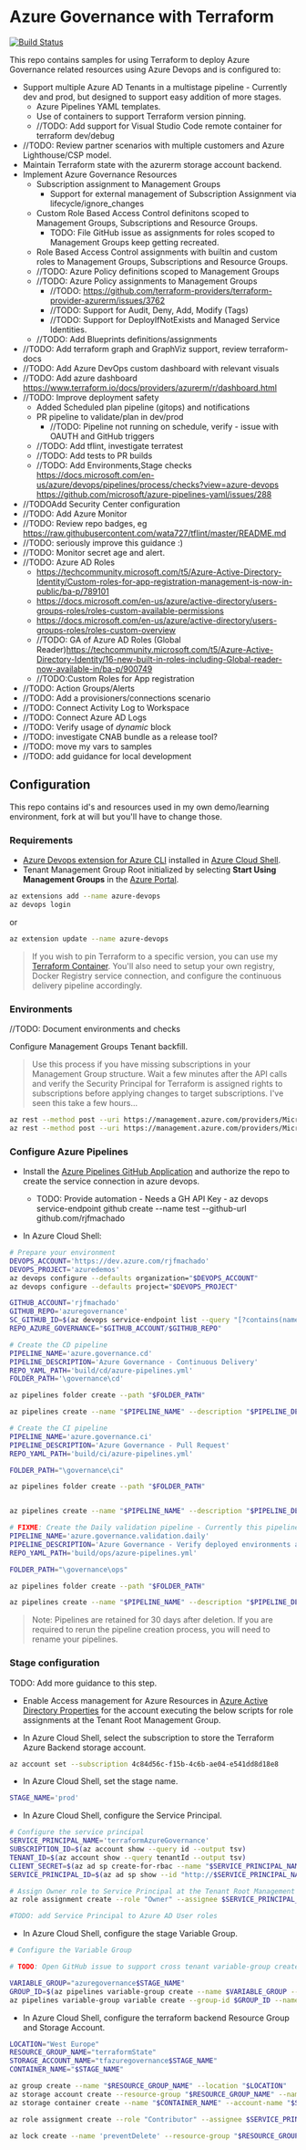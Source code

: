 # Azure Governance with Terraform

[![Build Status](https://dev.azure.com/rjfmachado/azuredemos/_apis/build/status/rjfmachado.azuregovernance.ci?branchName=master)](https://dev.azure.com/rjfmachado/azuredemos/_build/latest?definitionId=32&branchName=master)

This repo contains samples for using Terraform to deploy Azure Governance related resources using Azure Devops and is configured to:

- Support multiple Azure AD Tenants in a multistage pipeline - Currently dev and prod, but designed to support easy addition of more stages.
  - Azure Pipelines YAML templates.
  - Use of containers to support Terraform version pinning.
  - //TODO: Add support for Visual Studio Code remote container for terraform dev/debug
- //TODO: Review partner scenarios with multiple customers and Azure Lighthouse/CSP model.
- Maintain Terraform state with the azurerm storage account backend.
- Implement Azure Governance Resources
  - Subscription assignment to Management Groups
    - Support for external management of Subscription Assignment via lifecycle/ignore_changes
  - Custom Role Based Access Control definitons scoped to Management Groups, Subscriptions and Resource Groups.
    - TODO: File GitHub issue as assignments for roles scoped to Management Groups keep getting recreated.
  - Role Based Access Control assignments with builtin and custom roles to Management Groups, Subscriptions and Resource Groups.
  - //TODO: Azure Policy definitions scoped to Management Groups
  - //TODO: Azure Policy assignments to Management Groups
    - //TODO: <https://github.com/terraform-providers/terraform-provider-azurerm/issues/3762>
    - //TODO: Support for Audit, Deny, Add, Modify (Tags)
    - //TODO: Support for DeployIfNotExists and Managed Service Identities.
  - //TODO: Add Blueprints definitions/assignments
- //TODO: Add terraform graph and GraphViz support, review terraform-docs
- //TODO: Add Azure DevOps custom dashboard with relevant visuals
- //TODO: Add azure dashboard <https://www.terraform.io/docs/providers/azurerm/r/dashboard.html>
- //TODO: Improve deployment safety
  - Added Scheduled plan pipeline (gitops) and notifications
  - PR pipeline to validate/plan in dev/prod
    - //TODO: Pipeline not running on schedule, verify - issue with OAUTH and GitHub triggers
  - //TODO: Add tflint, investigate terratest
  - //TODO: Add tests to PR builds
  - //TODO: Add Environments,Stage checks <https://docs.microsoft.com/en-us/azure/devops/pipelines/process/checks?view=azure-devops>
    <https://github.com/microsoft/azure-pipelines-yaml/issues/288>
- //TODOAdd Security Center configuration
- //TODO: Add Azure Monitor
- //TODO: Review repo badges, eg <https://raw.githubusercontent.com/wata727/tflint/master/README.md>
- //TODO: seriously improve this guidance :)
- //TODO: Monitor secret age and alert.
- //TODO: Azure AD Roles
  - <https://techcommunity.microsoft.com/t5/Azure-Active-Directory-Identity/Custom-roles-for-app-registration-management-is-now-in-public/ba-p/789101>
  - <https://docs.microsoft.com/en-us/azure/active-directory/users-groups-roles/roles-custom-available-permissions>
  - <https://docs.microsoft.com/en-us/azure/active-directory/users-groups-roles/roles-custom-overview>
  - //TODO: GA of Azure AD Roles (Global Reader)<https://techcommunity.microsoft.com/t5/Azure-Active-Directory-Identity/16-new-built-in-roles-including-Global-reader-now-available-in/ba-p/900749>
  - //TODO:Custom Roles for App registration
- //TODO: Action Groups/Alerts
- //TODO: Add a provisioners/connections scenario
- //TODO: Connect Activity Log to Workspace
- //TODO: Connect Azure AD Logs
- //TODO: Verify usage of *dynamic* block
- //TODO: investigate CNAB bundle as a release tool?
- //TODO: move my vars to samples
- //TODO: add guidance for local development

## Configuration

This repo contains id's and resources used in my own demo/learning environment, fork at will but you'll have to change those.

### Requirements

- [Azure Devops extension for Azure CLI](https://github.com/Azure/azure-devops-cli-extension) installed in [Azure Cloud Shell](https://shell.azure.com/).
- Tenant Management Group Root initialized by selecting **Start Using Management Groups** in the [Azure Portal](https://portal.azure.com/#blade/Microsoft_Azure_ManagementGroups/HierarchyBlade).

```bash
az extensions add --name azure-devops
az devops login
```

or

```bash
az extension update --name azure-devops
```

> If you wish to pin Terraform to a specific version, you can use my [Terraform Container](https://github.com/rjfmachado/containers/tree/master/src/terraform). You'll also need to setup your own registry, Docker Registry service connection, and configure the continuous delivery pipeline accordingly.

### Environments

//TODO: Document environments and checks

Configure Management Groups Tenant backfill.

>Use this process if you have missing subscriptions in your Management Group structure. Wait a few minutes after the API calls and verify the Security Principal for Terraform is assigned rights to subscriptions before applying changes to target subscriptions. I've seen this take a few hours...

```bash
az rest --method post --uri https://management.azure.com/providers/Microsoft.Management/startTenantBackfill?api-version=2018-03-01-preview
az rest --method post --uri https://management.azure.com/providers/Microsoft.Management/tenantBackfillStatus?api-version=2018-03-01-preview
```

### Configure Azure Pipelines

- Install the [Azure Pipelines GitHub Application](https://github.com/apps/azure-pipelines) and authorize the repo to create the service connection in azure devops.
  - TODO: Provide automation - Needs a GH API Key - az devops service-endpoint github create --name test --github-url github.com/rjfmachado

- In Azure Cloud Shell:

```bash
# Prepare your environment
DEVOPS_ACCOUNT='https://dev.azure.com/rjfmachado'
DEVOPS_PROJECT='azuredemos'
az devops configure --defaults organization="$DEVOPS_ACCOUNT"
az devops configure --defaults project="$DEVOPS_PROJECT"

GITHUB_ACCOUNT='rjfmachado'
GITHUB_REPO='azuregovernance'
SC_GITHUB_ID=$(az devops service-endpoint list --query "[?contains(name, '$GITHUB_ACCOUNT')].id" --output tsv)
REPO_AZURE_GOVERNANCE="$GITHUB_ACCOUNT/$GITHUB_REPO"
```

```bash
# Create the CD pipeline
PIPELINE_NAME='azure.governance.cd'
PIPELINE_DESCRIPTION='Azure Governance - Continuous Delivery'
REPO_YAML_PATH='build/cd/azure-pipelines.yml'
FOLDER_PATH='\governance\cd'

az pipelines folder create --path "$FOLDER_PATH"

az pipelines create --name "$PIPELINE_NAME" --description "$PIPELINE_DESCRIPTION" --repository "$REPO_AZURE_GOVERNANCE" --repository-type github --branch master --service-connection "$SC_GITHUB_ID" --yml-path "$REPO_YAML_PATH" --folder-path "$FOLDER_PATH" --skip-first-run
```

```bash
# Create the CI pipeline
PIPELINE_NAME='azure.governance.ci'
PIPELINE_DESCRIPTION='Azure Governance - Pull Request'
REPO_YAML_PATH='build/ci/azure-pipelines.yml'

FOLDER_PATH="\governance\ci"

az pipelines folder create --path "$FOLDER_PATH"


az pipelines create --name "$PIPELINE_NAME" --description "$PIPELINE_DESCRIPTION" --repository "$REPO_AZURE_GOVERNANCE" --repository-type github --branch master --service-connection "$SC_GITHUB_ID" --yml-path "$REPO_YAML_PATH" --folder-path "$FOLDER_PATH" --skip-first-run
```

```bash
# FIXME: Create the Daily validation pipeline - Currently this pipeline is required to be configured manually using the azure devops app, as the oauth method does not carry the event notifications for schedules.
PIPELINE_NAME='azure.governance.validation.daily'
PIPELINE_DESCRIPTION='Azure Governance - Verify deployed environments against expected configuration - Every day at midnight.'
REPO_YAML_PATH='build/ops/azure-pipelines.yml'

FOLDER_PATH="\governance\ops"

az pipelines folder create --path "$FOLDER_PATH"

az pipelines create --name "$PIPELINE_NAME" --description "$PIPELINE_DESCRIPTION" --repository "$REPO_AZURE_GOVERNANCE" --repository-type github --branch master --service-connection "$SC_GITHUB_ID" --yml-path "$REPO_YAML_PATH" --folder-path "$FOLDER_PATH" --skip-first-run
```

> Note: Pipelines are retained for 30 days after deletion. If you are required to rerun the pipeline creation process, you will need to rename your pipelines.

### Stage configuration

TODO: Add more guidance to this step.

- Enable Access management for Azure Resources in [Azure Active Directory Properties](https://portal.azure.com/#blade/Microsoft_AAD_IAM/ActiveDirectoryMenuBlade/Properties) for the account executing the below scripts for role assignments at the Tenant Root Management Group.

- In Azure Cloud Shell, select the subscription to store the Terraform Azure Backend storage account.

```bash
az account set --subscription 4c84d56c-f15b-4c6b-ae04-e541dd8d18e8
```

- In Azure Cloud Shell, set the stage name.

```bash
STAGE_NAME='prod'
```

- In Azure Cloud Shell, configure the Service Principal.

```bash
# Configure the service principal
SERVICE_PRINCIPAL_NAME='terraformAzureGovernance'
SUBSCRIPTION_ID=$(az account show --query id --output tsv)
TENANT_ID=$(az account show --query tenantId --output tsv)
CLIENT_SECRET=$(az ad sp create-for-rbac --name "$SERVICE_PRINCIPAL_NAME" --skip-assignment --years 1 --query password --output tsv)
SERVICE_PRINCIPAL_ID=$(az ad sp show --id "http://$SERVICE_PRINCIPAL_NAME" --query appId --output tsv)

# Assign Owner role to Service Principal at the Tenant Root Management Group
az role assignment create --role "Owner" --assignee $SERVICE_PRINCIPAL_ID --scope "/providers/Microsoft.Management/managementGroups/$TENANT_ID"

#TODO: add Service Principal to Azure AD User roles
```

- In Azure Cloud Shell, configure the stage Variable Group.

```bash
# Configure the Variable Group

# TODO: Open GitHub issue to support cross tenant variable-group create with PAT auth. use az login to the tenant connected to Azure DevOps as a workaround.

VARIABLE_GROUP="azuregovernance$STAGE_NAME"
GROUP_ID=$(az pipelines variable-group create --name $VARIABLE_GROUP --authorize false --variables ARM_CLIENT_ID=$SERVICE_PRINCIPAL_ID ARM_SUBSCRIPTION_ID=$SUBSCRIPTION_ID ARM_TENANT_ID=$TENANT_ID --query id --output tsv)
az pipelines variable-group variable create --group-id $GROUP_ID --name ARM_CLIENT_SECRET --value $CLIENT_SECRET --secret true
```

- In Azure Cloud Shell, configure the terraform backend Resource Group and Storage Account.

```bash
LOCATION="West Europe"
RESOURCE_GROUP_NAME="terraformState"
STORAGE_ACCOUNT_NAME="tfazuregovernance$STAGE_NAME"
CONTAINER_NAME="$STAGE_NAME"

az group create --name "$RESOURCE_GROUP_NAME" --location "$LOCATION"
az storage account create --resource-group "$RESOURCE_GROUP_NAME" --name "$STORAGE_ACCOUNT_NAME" --sku Standard_LRS --encryption-services blob --https-only --kind StorageV2
az storage container create --name "$CONTAINER_NAME" --account-name "$STORAGE_ACCOUNT_NAME"

az role assignment create --role "Contributor" --assignee $SERVICE_PRINCIPAL_ID --resource-group "$RESOURCE_GROUP_NAME"

az lock create --name 'preventDelete' --resource-group "$RESOURCE_GROUP_NAME" --lock-type CanNotDelete
```
